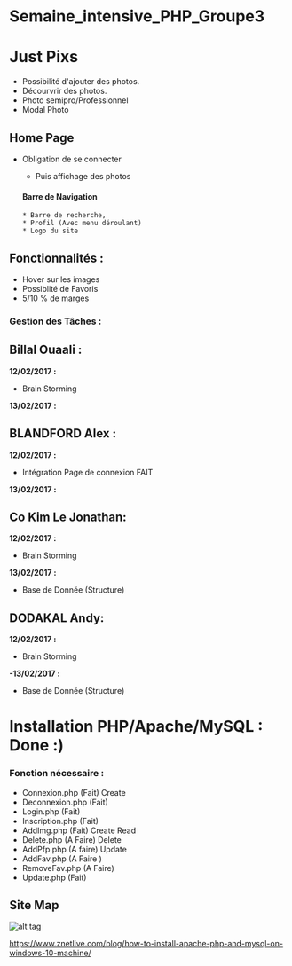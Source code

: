 # Semaine_intensive_PHP_Groupe3


# Just Pixs

- Possibilité d'ajouter des photos.
- Décourvrir des photos.
- Photo semipro/Professionnel
- Modal Photo


## Home Page

- Obligation de se connecter
  * Puis affichage des photos

  #### Barre de Navigation
      * Barre de recherche,
      * Profil (Avec menu déroulant)
      * Logo du site

## Fonctionnalités :

- Hover sur les images 
- Possiblité de Favoris
- 5/10 % de marges




### Gestion des Tâches :

## Billal Ouaali :

**12/02/2017 :**
 - Brain Storming
 
**13/02/2017 :**


## BLANDFORD Alex :

**12/02/2017 :**
 - Intégration Page de connexion       FAIT

**13/02/2017 :**


## Co Kim Le Jonathan:

**12/02/2017 :**
 - Brain Storming
 
**13/02/2017 :**
 - Base de Donnée (Structure)

## DODAKAL Andy:

**12/02/2017 :**
 - Brain Storming
 
 **-13/02/2017 :**
 - Base de Donnée (Structure)
 

# Installation PHP/Apache/MySQL : Done :)

### Fonction nécessaire :

 - Connexion.php (Fait) Create
 - Deconnexion.php (Fait)
 - Login.php (Fait)
 - Inscription.php (Fait)
 - AddImg.php (Fait) Create Read
 - Delete.php (A Faire) Delete
 - AddPfp.php (A faire) Update
 - AddFav.php (A Faire )
 - RemoveFav.php (A Faire)
 - Update.php (Fait)
 
 
 
 ## Site Map 
 
 ![alt tag](https://image.noelshack.com/fichiers/2018/07/4/1518705840-untitled-diagram.png)
 


https://www.znetlive.com/blog/how-to-install-apache-php-and-mysql-on-windows-10-machine/
